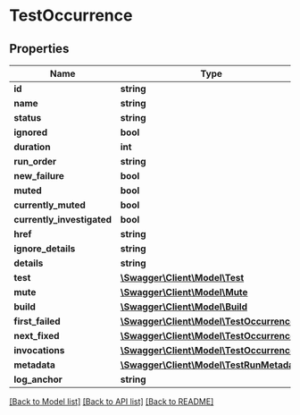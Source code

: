 # TestOccurrence

## Properties
Name | Type | Description | Notes
------------ | ------------- | ------------- | -------------
**id** | **string** |  | [optional] 
**name** | **string** |  | [optional] 
**status** | **string** |  | [optional] 
**ignored** | **bool** |  | [optional] 
**duration** | **int** |  | [optional] 
**run_order** | **string** |  | [optional] 
**new_failure** | **bool** |  | [optional] 
**muted** | **bool** |  | [optional] 
**currently_muted** | **bool** |  | [optional] 
**currently_investigated** | **bool** |  | [optional] 
**href** | **string** |  | [optional] 
**ignore_details** | **string** |  | [optional] 
**details** | **string** |  | [optional] 
**test** | [**\Swagger\Client\Model\Test**](Test.md) |  | [optional] 
**mute** | [**\Swagger\Client\Model\Mute**](Mute.md) |  | [optional] 
**build** | [**\Swagger\Client\Model\Build**](Build.md) |  | [optional] 
**first_failed** | [**\Swagger\Client\Model\TestOccurrence**](TestOccurrence.md) |  | [optional] 
**next_fixed** | [**\Swagger\Client\Model\TestOccurrence**](TestOccurrence.md) |  | [optional] 
**invocations** | [**\Swagger\Client\Model\TestOccurrences**](TestOccurrences.md) |  | [optional] 
**metadata** | [**\Swagger\Client\Model\TestRunMetadata**](TestRunMetadata.md) |  | [optional] 
**log_anchor** | **string** |  | [optional] 

[[Back to Model list]](../README.md#documentation-for-models) [[Back to API list]](../README.md#documentation-for-api-endpoints) [[Back to README]](../README.md)


